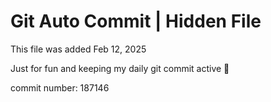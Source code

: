 # Git Auto Commit | Hidden File

This file was added Feb 12, 2025

Just for fun and keeping my daily git commit active 🤪

commit number: 187146
